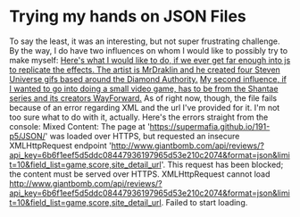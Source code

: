 # Trying my hands on JSON Files

To say the least, it was an interesting, but not super frustrating challenge. By the way, I do have two influences on whom I would like to possibly try to make myself:
[Here's what I would like to do, if we ever get far enough into js to replicate the effects. The artist is MrDraklin and he created four Steven Universe gifs based around the Diamond Authority.](https://mrdraklin.tumblr.com/post/149541063793/the-four-diamonds-of-steven-universe-re-edited)
[My second influence, if I wanted to go into doing a small video game, has to be from the Shantae series and its creators WayForward.](https://wayforward.com/wp-content/uploads/2014/07/Screen-Shot-03.png)
As of right now, though, the file fails because of an error regarding XML and the url I've provided for it. I'm not too sure what to do with it, actually. Here's the errors straight from the console:
Mixed Content: The page at 'https://supermafia.github.io/191-p5/JSON/' was loaded over HTTPS, but requested an insecure XMLHttpRequest endpoint 'http://www.giantbomb.com/api/reviews/?api_key=6b6f1eef5d5ddc08447936197965d53e210c2074&format=json&limit=10&field_list=game,score,site_detail_url'. This request has been blocked; the content must be served over HTTPS.
XMLHttpRequest cannot load http://www.giantbomb.com/api/reviews/?api_key=6b6f1eef5d5ddc08447936197965d53e210c2074&format=json&limit=10&field_list=game,score,site_detail_url. Failed to start loading.
